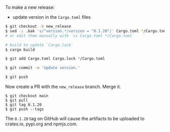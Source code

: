 To make a new release:

- update version in the `Cargo.toml` files

```bash
$ git checkout -b new_release
$ sed -i .bak 's/^version.*/version = "0.1.20"/' Cargo.toml */Cargo.toml
# or edit them manually with `vi Cargo.toml */Cargo.toml`

# build to update `Cargo.lock`
$ cargo build

$ git add Cargo.toml Cargo.lock */Cargo.toml

$ git commit -m 'Update version.'

$ git push
```

Now create a PR with the `new_release` branch. Merge it.

```
$ git checkout main
$ git pull
$ git tag 0.1.20
$ git push --tags
```

The `0.1.20` tag on GitHub will cause the artifacts to be uploaded to crates.io, pypi.org and npmjs.com.
